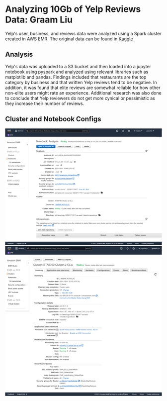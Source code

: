 # Analyzing 10Gb of Yelp Reviews Data: Graam Liu 

Yelp's user, business, and reviews data were analyzed using a Spark cluster created in AWS EMR. The original data can be found in [Kaggle](https://www.kaggle.com/yelp-dataset/yelp-dataset) 

## Analysis

Yelp's data was uploaded to a S3 bucket and then loaded into a jupyter notebook using pyspark and analyzed using relevant libraries such as matplotlib and pandas. Findings included that restaurants are the top category by business and that written Yelp reviews tend to be negative. In addition, it was found that elite reviews are somewhat reliable for how other non-elite users might rate an experience. Additional research was also done to conclude that Yelp reviewers do not get more cynical or pessimistic as they increase their number of reviews.  

## Cluster and Notebook Configs

![notebook_configuration](notebook_configuration.png)
![cluster_configuration](cluster_configuration.png)

